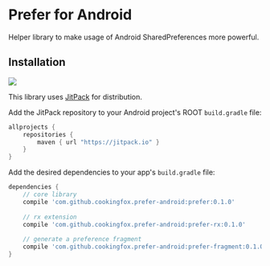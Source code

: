 # Prefer for Android

Helper library to make usage of Android SharedPreferences more powerful.

## Installation

[![](https://jitpack.io/v/cookingfox/prefer-android.svg)](https://jitpack.io/#cookingfox/prefer-android)

This library uses [JitPack](https://jitpack.io/#cookingfox/prefer-android) for distribution.

Add the JitPack repository to your Android project's ROOT `build.gradle` file:

```groovy
allprojects {
    repositories {
        maven { url "https://jitpack.io" }
    }
}
```

Add the desired dependencies to your app's `build.gradle` file:

```groovy
dependencies {
    // core library
    compile 'com.github.cookingfox.prefer-android:prefer:0.1.0'
    
    // rx extension
    compile 'com.github.cookingfox.prefer-android:prefer-rx:0.1.0'
    
    // generate a preference fragment
    compile 'com.github.cookingfox.prefer-android:prefer-fragment:0.1.0'
}
```
